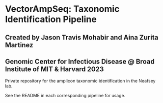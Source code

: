 # VectorAmpSeq: Taxonomic Identification Pipeline 
## Created by Jason Travis Mohabir and Aina Zurita Martinez 
## Genomic Center for Infectious Disease @ Broad Institute of MIT & Harvard 2023 

Private repository for the amplicon taxonomic identification in the Neafsey lab.

See the README in each corresponding pipeline for usage.
